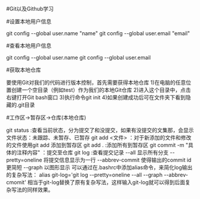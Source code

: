 #Git以及Github学习

#设置本地用户信息
  
  git config --global user.name "name"
  git config --global user.email "email"

#查看本地用户信息
  
  git config --global user.name
  git config --global user.email

#获取本地仓库

  要使用Git对我们的代码进行版本控制，首先需要获得本地仓库
  1)在电脑的任意位置创建一个空目录（例如test）作为我们的本地Git仓库
  2)进入这个目录中，点击右键打开Git bash窗口
  3)执行命令git init
  4)如果创建成功后可在文件夹下看到隐藏的.git目录

#工作区->暂存区->仓库(本地仓库)
  
  git status :查看当前状态，分为提交了和没提交，如果有没提交的文集那，会显示文件状态：未跟踪、未暂存、已暂存
  git add <文件> ：对于新添加的文件和修改的文件使用git add 添加到暂存区
  git add . :添加所有到暂存区
  git commit -m "具体的注释内容" ：提交至仓库
  git log :查看提交记录
    --all 显示所有分支
    --pretty=oneline 将提交信息显示为一行
    --abbrev-commit 使得输出的commit id更简短
    --graph 以图形显示
  可以通过在.bashrc中添加alias命令，来简化log输出的复杂写法：
  alias git-log='git log --pretty=oneline --all --graph --abbrev-cmomit'
  相当于git-log替换了原有复杂写法，这样输入git-log就可以得到后面复杂写法的同样效果。
